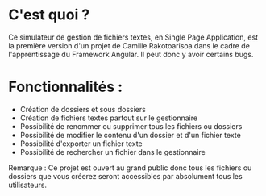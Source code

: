 # C'est quoi ?
Ce simulateur de gestion de fichiers textes, en Single Page Application, est la première version d'un projet de Camille Rakotoarisoa dans le cadre de l'apprentissage du Framework Angular.
Il peut donc y avoir certains bugs.

# Fonctionnalités :
  - Création de dossiers et sous dossiers
  - Création de fichiers textes partout sur le gestionnaire
  - Possibilité de renommer ou supprimer tous les fichiers ou dossiers
  - Possibilité de modifier le contenu d'un dossier et d'un fichier texte
  - Possibilité d'exporter un fichier texte
  - Possibilité de rechercher un fichier dans le gestionnaire
  
Remarque : Ce projet est ouvert au grand public donc tous les fichiers ou dossiers que vous créerez seront accessibles par absolument tous les utilisateurs.
